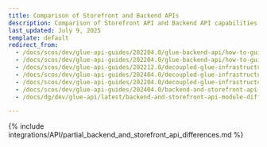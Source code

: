 ```yaml
---
title: Comparison of Storefront and Backend APIs
description: Comparison of Storefront API and Backend API capabilities and differences.
last_updated: July 9, 2025
template: default
redirect_from:
  - /docs/scos/dev/glue-api-guides/202204.0/glue-backend-api/how-to-guides/create-backend-vs-storefront-api-endpoint.html
  - /docs/scos/dev/glue-api-guides/202204.0/glue-backend-api/how-to-guides/backend-and-storefront-api-module-differences.html
  - /docs/scos/dev/glue-api-guides/202212.0/decoupled-glue-infrastructure/backend-and-storefront-api-module-differences.html
  - /docs/scos/dev/glue-api-guides/202404.0/decoupled-glue-infrastructure/backend-and-storefront-api-module-differences.html
  - /docs/scos/dev/glue-api-guides/202204.0/decoupled-glue-infrastructure/backend-and-storefront-api-module-differences.html
  - /docs/scos/dev/glue-api-guides/202404.0/backend-and-storefront-api-module-differences.html
  - /docs/dg/dev/glue-api/latest/backend-and-storefront-api-module-differences.html

---
```


{% include integrations/API/partial_backend_and_storefront_api_differences.md %}
